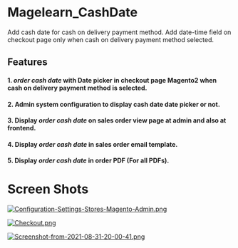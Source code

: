 # Magelearn_CashDate
Add cash date for cash on delivery payment method. Add date-time field on checkout page only when cash on delivery payment method selected.

## Features

#### 1. *order cash date* with Date picker in checkout page Magento2 when cash on delivery payment method is selected.

#### 2. Admin system configuration to display cash date date picker or not.

#### 3. Display *order cash date* on sales order view page at admin and also at frontend.

#### 4. Display *order cash date* in sales order email template.

#### 5. Display *order cash date* in order PDF (For all PDFs).

# Screen Shots

[![Configuration-Settings-Stores-Magento-Admin.png](https://i.postimg.cc/7hC85pyh/Configuration-Settings-Stores-Magento-Admin.png)](https://postimg.cc/Mf8r43HJ)

[![Checkout.png](https://i.postimg.cc/nr7xd6S5/Checkout.png)](https://postimg.cc/CnF956gH)

[![Screenshot-from-2021-08-31-20-00-41.png](https://i.postimg.cc/MGTSkcr1/Screenshot-from-2021-08-31-20-00-41.png)](https://postimg.cc/sMt872z2)
